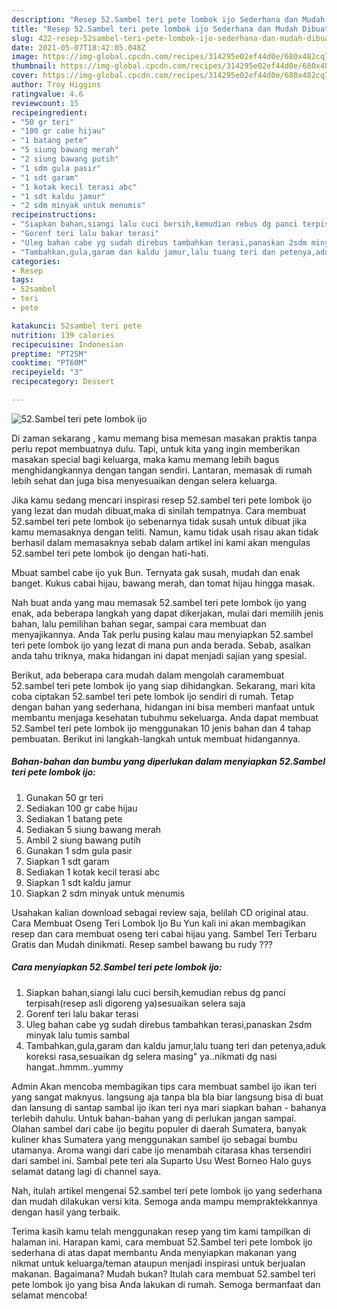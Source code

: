 ```yaml
---
description: "Resep 52.Sambel teri pete lombok ijo Sederhana dan Mudah Dibuat"
title: "Resep 52.Sambel teri pete lombok ijo Sederhana dan Mudah Dibuat"
slug: 422-resep-52sambel-teri-pete-lombok-ijo-sederhana-dan-mudah-dibuat
date: 2021-05-07T18:42:05.048Z
image: https://img-global.cpcdn.com/recipes/314295e02ef44d0e/680x482cq70/52sambel-teri-pete-lombok-ijo-foto-resep-utama.jpg
thumbnail: https://img-global.cpcdn.com/recipes/314295e02ef44d0e/680x482cq70/52sambel-teri-pete-lombok-ijo-foto-resep-utama.jpg
cover: https://img-global.cpcdn.com/recipes/314295e02ef44d0e/680x482cq70/52sambel-teri-pete-lombok-ijo-foto-resep-utama.jpg
author: Troy Higgins
ratingvalue: 4.6
reviewcount: 15
recipeingredient:
- "50 gr teri"
- "100 gr cabe hijau"
- "1 batang pete"
- "5 siung bawang merah"
- "2 siung bawang putih"
- "1 sdm gula pasir"
- "1 sdt garam"
- "1 kotak kecil terasi abc"
- "1 sdt kaldu jamur"
- "2 sdm minyak untuk menumis"
recipeinstructions:
- "Siapkan bahan,siangi lalu cuci bersih,kemudian rebus dg panci terpisah(resep asli digoreng ya)sesuaikan selera saja"
- "Gorenf teri lalu bakar terasi"
- "Uleg bahan cabe yg sudah direbus tambahkan terasi,panaskan 2sdm minyak lalu tumis sambal"
- "Tambahkan,gula,garam dan kaldu jamur,lalu tuang teri dan petenya,aduk koreksi rasa,sesuaikan dg selera masing&#34; ya..nikmati dg nasi hangat..hmmm..yummy"
categories:
- Resep
tags:
- 52sambel
- teri
- pete

katakunci: 52sambel teri pete 
nutrition: 139 calories
recipecuisine: Indonesian
preptime: "PT25M"
cooktime: "PT60M"
recipeyield: "3"
recipecategory: Dessert

---
```



![52.Sambel teri pete lombok ijo](https://img-global.cpcdn.com/recipes/314295e02ef44d0e/680x482cq70/52sambel-teri-pete-lombok-ijo-foto-resep-utama.jpg)

Di zaman  sekarang , kamu memang bisa memesan masakan praktis tanpa perlu repot membuatnya dulu. Tapi, untuk kita yang ingin memberikan masakan special bagi keluarga, maka kamu memang lebih bagus menghidangkannya dengan tangan sendiri. Lantaran, memasak di rumah lebih sehat dan juga bisa menyesuaikan dengan selera keluarga.

Jika kamu sedang mencari inspirasi resep 52.sambel teri pete lombok ijo yang lezat dan mudah dibuat,maka di sinilah tempatnya. Cara membuat 52.sambel teri pete lombok ijo  sebenarnya tidak susah untuk dibuat jika kamu memasaknya dengan teliti. Namun, kamu tidak usah risau akan tidak berhasil dalam memasaknya 
sebab dalam artikel ini kami akan mengulas 52.sambel teri pete lombok ijo dengan hati-hati.  

Mbuat sambel cabe ijo yuk Bun. Ternyata gak susah, mudah dan enak banget. Kukus cabai hijau, bawang merah, dan tomat hijau hingga masak.

Nah buat anda yang mau memasak 52.sambel teri pete lombok ijo yang enak, ada beberapa langkah yang dapat dikerjakan, mulai dari memilih jenis bahan, lalu pemilihan bahan segar, sampai cara membuat dan menyajikannya. Anda Tak perlu pusing kalau mau menyiapkan 52.sambel teri pete lombok ijo yang lezat di mana pun anda berada. Sebab, asalkan anda  tahu triknya, maka hidangan ini dapat menjadi sajian yang spesial.

Berikut, ada beberapa cara mudah dalam mengolah caramembuat 52.sambel teri pete lombok ijo yang siap dihidangkan. Sekarang, mari kita coba ciptakan 52.sambel teri pete lombok ijo sendiri di rumah. Tetap dengan bahan yang sederhana, hidangan ini bisa memberi manfaat untuk membantu menjaga kesehatan tubuhmu sekeluarga. Anda dapat membuat 52.Sambel teri pete lombok ijo menggunakan 10 jenis bahan dan 4 tahap pembuatan. Berikut ini langkah-langkah untuk membuat hidangannya.

<!--inarticleads1-->

##### Bahan-bahan dan bumbu yang diperlukan dalam menyiapkan 52.Sambel teri pete lombok ijo:

1. Gunakan 50 gr teri
1. Sediakan 100 gr cabe hijau
1. Sediakan 1 batang pete
1. Sediakan 5 siung bawang merah
1. Ambil 2 siung bawang putih
1. Gunakan 1 sdm gula pasir
1. Siapkan 1 sdt garam
1. Sediakan 1 kotak kecil terasi abc
1. Siapkan 1 sdt kaldu jamur
1. Siapkan 2 sdm minyak untuk menumis


Usahakan kalian download sebagai review saja, belilah CD original atau. Cara Membuat Oseng Teri Lombok Ijo Bu Yun kali ini akan membagikan resep dan cara membuat oseng teri cabai hijau yang. Sambel Teri Terbaru Gratis dan Mudah dinikmati. Resep sambel bawang bu rudy ??? 

<!--inarticleads2-->

##### Cara menyiapkan 52.Sambel teri pete lombok ijo:

1. Siapkan bahan,siangi lalu cuci bersih,kemudian rebus dg panci terpisah(resep asli digoreng ya)sesuaikan selera saja
1. Gorenf teri lalu bakar terasi
1. Uleg bahan cabe yg sudah direbus tambahkan terasi,panaskan 2sdm minyak lalu tumis sambal
1. Tambahkan,gula,garam dan kaldu jamur,lalu tuang teri dan petenya,aduk koreksi rasa,sesuaikan dg selera masing&#34; ya..nikmati dg nasi hangat..hmmm..yummy


Admin Akan mencoba membagikan tips cara membuat sambel ijo ikan teri yang sangat maknyus. langsung aja tanpa bla bla biar langsung bisa di buat dan lansung di santap sambal ijo ikan teri nya mari siapkan bahan - bahanya terlebih dahulu. Untuk bahan-bahan yang di perlukan jangan sampai. Olahan sambel dari cabe ijo begitu populer di daerah Sumatera, banyak kuliner khas Sumatera yang menggunakan sambel ijo sebagai bumbu utamanya. Aroma wangi dari cabe ijo menambah citarasa khas tersendiri dari sambel ini. Sambal pete teri ala Suparto Usu West Borneo Halo guys selamat datang lagi di channel saya. 

Nah, itulah artikel mengenai  52.sambel teri pete lombok ijo  yang sederhana dan mudah dilakukan versi kita. Semoga anda mampu mempraktekkannya dengan hasil yang terbaik. 

Terima kasih kamu telah menggunakan resep yang tim kami tampilkan di halaman ini. Harapan kami, cara membuat  52.Sambel teri pete lombok ijo sederhana di atas dapat membantu Anda menyiapkan makanan yang nikmat untuk keluarga/teman ataupun menjadi inspirasi untuk berjualan makanan. Bagaimana? Mudah bukan? Itulah cara membuat 52.sambel teri pete lombok ijo yang bisa Anda lakukan di rumah. Semoga bermanfaat dan selamat mencoba!

